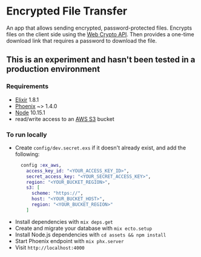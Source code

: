 # Encrypted File Transfer

An app that allows sending encrypted, password-protected files. Encrypts files on the client side using the [Web Crypto API](https://developer.mozilla.org/en-US/docs/Web/API/Web_Crypto_API). Then provides a one-time download link that requires a password to download the file.

## This is an experiment and hasn't been tested in a production environment

### Requirements
* [Elixir](https://elixir-lang.org/) 1.8.1
* [Phoenix](https://phoenixframework.org/) ~> 1.4.0
* [Node](https://nodejs.org/en/) 10.15.1
* read/write access to an [AWS S3](https://aws.amazon.com/s3/) bucket

### To run locally

* Create `config/dev.secret.exs` if it doesn't already exist, and add the following:  
  ```elixir
    config :ex_aws,
      access_key_id: "<YOUR_ACCESS_KEY_ID>",
      secret_access_key: "<YOUR_SECRET_ACCESS_KEY>",
      region: "<YOUR_BUCKET_REGION>",
      s3: [
        scheme: "https://",
        host: "<YOUR_BUCKET_HOST>",
        region: "<YOUR_BUCKET_REGION>"
      ]
  ```
* Install dependencies with `mix deps.get`
* Create and migrate your database with `mix ecto.setup`
* Install Node.js dependencies with `cd assets && npm install`
* Start Phoenix endpoint with `mix phx.server`
* Visit `http://localhost:4000`